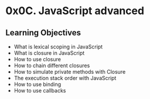 # 0x0C. JavaScript advanced

## Learning Objectives
- What is lexical scoping in JavaScript
- What is closure in JavaScript
- How to use closure
- How to chain different closures
- How to simulate private methods with Closure
- The execution stack order with JavaScript
- How to use binding
- How to use callbacks

